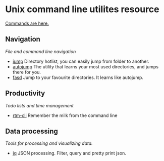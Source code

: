 # Unix command line utilites resource

[Commands are here.](https://github.com/gulyasm/unix-cl-utilities/blob/master/commands.md)
## Navigation
*File and command line navigation*

* [jump](http://jeroenjanssens.com/2013/08/16/quickly-navigate-your-filesystem-from-the-command-line.html) Directory hotlist, you can easily jump from folder to another.
* [autojump](https://github.com/joelthelion/autojump) The utility that learns your most used directories, and jumps there for you.
* [fasd](https://github.com/clvv/fasd) Jump to your favourite directories. It learns like autojump.

## Productivity
*Todo lists and time management*

* [rtm-cli](http://www.davidwaring.net/projects/rtm.html) Remember the milk from the command line

## Data processing
*Tools for processing and visualizing data.*

* [jq](http://stedolan.github.io/jq/) JSON processing. Filter, query and pretty print json. 

